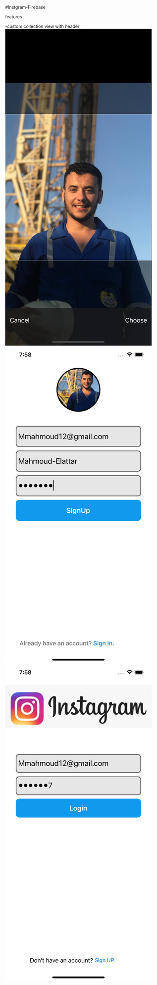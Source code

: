 #Instgram-Firebase

features

-custom collection view with header
![](template-images/profile-photo.png)
![](template-images/register.png)
![](template-images//login.png)
